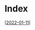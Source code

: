 # Index


[[2022-01-11]]


[//begin]: # "Autogenerated link references for markdown compatibility"
[2022-01-11]: 2022-01-11 "2022-01-11.md"
[//end]: # "Autogenerated link references"